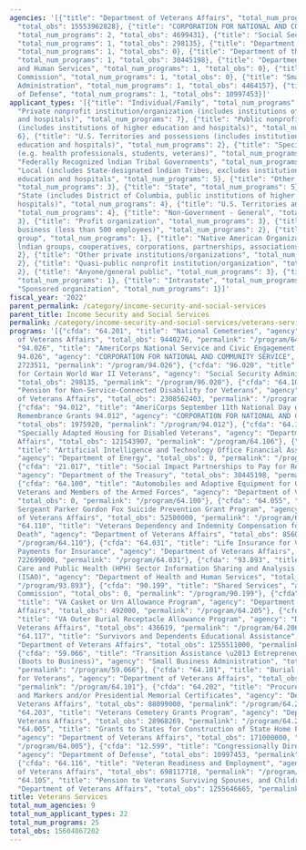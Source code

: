 ```yaml
---
agencies: '[{"title": "Department of Veterans Affairs", "total_num_programs": 16,
  "total_obs": 15553962828}, {"title": "CORPORATION FOR NATIONAL AND COMMUNITY SERVICE",
  "total_num_programs": 2, "total_obs": 4699431}, {"title": "Social Security Administration",
  "total_num_programs": 1, "total_obs": 298135}, {"title": "Department of Energy",
  "total_num_programs": 1, "total_obs": 0}, {"title": "Department of the Treasury",
  "total_num_programs": 1, "total_obs": 30445198}, {"title": "Department of Health
  and Human Services", "total_num_programs": 1, "total_obs": 0}, {"title": "Denali
  Commission", "total_num_programs": 1, "total_obs": 0}, {"title": "Small Business
  Administration", "total_num_programs": 1, "total_obs": 4464157}, {"title": "Department
  of Defense", "total_num_programs": 1, "total_obs": 10997453}]'
applicant_types: '[{"title": "Individual/Family", "total_num_programs": 11}, {"title":
  "Private nonprofit institution/organization (includes institutions of higher education
  and hospitals)", "total_num_programs": 7}, {"title": "Public nonprofit institution/organization
  (includes institutions of higher education and hospitals)", "total_num_programs":
  6}, {"title": "U.S. Territories and possessions (includes institutions of higher
  education and hospitals)", "total_num_programs": 2}, {"title": "Specialized group
  (e.g. health professionals, students, veterans)", "total_num_programs": 8}, {"title":
  "Federally Recognized lndian Tribal Governments", "total_num_programs": 5}, {"title":
  "Local (includes State-designated lndian Tribes, excludes institutions of higher
  education and hospitals", "total_num_programs": 5}, {"title": "Other public institution/organization",
  "total_num_programs": 3}, {"title": "State", "total_num_programs": 5}, {"title":
  "State (includes District of Columbia, public institutions of higher education and
  hospitals)", "total_num_programs": 4}, {"title": "U.S. Territories and possessions",
  "total_num_programs": 4}, {"title": "Non-Government - General", "total_num_programs":
  3}, {"title": "Profit organization", "total_num_programs": 3}, {"title": "Small
  business (less than 500 employees)", "total_num_programs": 2}, {"title": "Minority
  group", "total_num_programs": 1}, {"title": "Native American Organizations (includes
  lndian groups, cooperatives, corporations, partnerships, associations)", "total_num_programs":
  2}, {"title": "Other private institutions/organizations", "total_num_programs":
  2}, {"title": "Quasi-public nonprofit institution/organization", "total_num_programs":
  2}, {"title": "Anyone/general public", "total_num_programs": 3}, {"title": "Interstate",
  "total_num_programs": 1}, {"title": "Intrastate", "total_num_programs": 1}, {"title":
  "Sponsored organization", "total_num_programs": 1}]'
fiscal_year: '2022'
parent_permalink: /category/income-security-and-social-services
parent_title: Income Security and Social Services
permalink: /category/income-security-and-social-services/veterans-services
programs: '[{"cfda": "64.201", "title": "National Cemeteries", "agency": "Department
  of Veterans Affairs", "total_obs": 9440276, "permalink": "/program/64.201"}, {"cfda":
  "94.026", "title": "AmeriCorps National Service and Civic Engagement Research Competition
  94.026", "agency": "CORPORATION FOR NATIONAL AND COMMUNITY SERVICE", "total_obs":
  2723511, "permalink": "/program/94.026"}, {"cfda": "96.020", "title": "Special Benefits
  for Certain World War II Veterans", "agency": "Social Security Administration",
  "total_obs": 298135, "permalink": "/program/96.020"}, {"cfda": "64.104", "title":
  "Pension for Non-Service-Connected Disability for Veterans", "agency": "Department
  of Veterans Affairs", "total_obs": 2308562403, "permalink": "/program/64.104"},
  {"cfda": "94.012", "title": "AmeriCorps September 11th National Day of Service and
  Remembrance Grants 94.012", "agency": "CORPORATION FOR NATIONAL AND COMMUNITY SERVICE",
  "total_obs": 1975920, "permalink": "/program/94.012"}, {"cfda": "64.106", "title":
  "Specially Adapted Housing for Disabled Veterans", "agency": "Department of Veterans
  Affairs", "total_obs": 121543907, "permalink": "/program/64.106"}, {"cfda": "81.012",
  "title": "Artificial Intelligence and Technology Office Financial Assistance Program",
  "agency": "Department of Energy", "total_obs": 0, "permalink": "/program/81.012"},
  {"cfda": "21.017", "title": "Social Impact Partnerships to Pay for Results Act (SIPPRA)",
  "agency": "Department of the Treasury", "total_obs": 30445198, "permalink": "/program/21.017"},
  {"cfda": "64.100", "title": "Automobiles and Adaptive Equipment for Certain Disabled
  Veterans and Members of the Armed Forces", "agency": "Department of Veterans Affairs",
  "total_obs": 0, "permalink": "/program/64.100"}, {"cfda": "64.055", "title": "Staff
  Sergeant Parker Gordon Fox Suicide Prevention Grant Program", "agency": "Department
  of Veterans Affairs", "total_obs": 52500000, "permalink": "/program/64.055"}, {"cfda":
  "64.110", "title": "Veterans Dependency and Indemnity Compensation for Service-Connected
  Death", "agency": "Department of Veterans Affairs", "total_obs": 8560489084, "permalink":
  "/program/64.110"}, {"cfda": "64.031", "title": "Life Insurance for Veterans - Direct
  Payments for Insurance", "agency": "Department of Veterans Affairs", "total_obs":
  722699000, "permalink": "/program/64.031"}, {"cfda": "93.893", "title": "Health
  Care and Public Health (HPH) Sector Information Sharing and Analysis Organization
  (ISAO)", "agency": "Department of Health and Human Services", "total_obs": 0, "permalink":
  "/program/93.893"}, {"cfda": "90.199", "title": "Shared Services", "agency": "Denali
  Commission", "total_obs": 0, "permalink": "/program/90.199"}, {"cfda": "64.205",
  "title": "VA Casket or Urn Allowance Program", "agency": "Department of Veterans
  Affairs", "total_obs": 492000, "permalink": "/program/64.205"}, {"cfda": "64.206",
  "title": "VA Outer Burial Receptacle Allowance Program", "agency": "Department of
  Veterans Affairs", "total_obs": 436619, "permalink": "/program/64.206"}, {"cfda":
  "64.117", "title": "Survivors and Dependents Educational Assistance", "agency":
  "Department of Veterans Affairs", "total_obs": 1255511000, "permalink": "/program/64.117"},
  {"cfda": "59.066", "title": "Transition Assistance \u2013 Entrepreneurship Track
  (Boots to Business)", "agency": "Small Business Administration", "total_obs": 4464157,
  "permalink": "/program/59.066"}, {"cfda": "64.101", "title": "Burial Expenses Allowance
  for Veterans", "agency": "Department of Veterans Affairs", "total_obs": 280456887,
  "permalink": "/program/64.101"}, {"cfda": "64.202", "title": "Procurement of Headstones
  and Markers and/or Presidential Memorial Certificates", "agency": "Department of
  Veterans Affairs", "total_obs": 88099000, "permalink": "/program/64.202"}, {"cfda":
  "64.203", "title": "Veterans Cemetery Grants Program", "agency": "Department of
  Veterans Affairs", "total_obs": 28968269, "permalink": "/program/64.203"}, {"cfda":
  "64.005", "title": "Grants to States for Construction of State Home Facilities",
  "agency": "Department of Veterans Affairs", "total_obs": 171000000, "permalink":
  "/program/64.005"}, {"cfda": "12.599", "title": "Congressionally Directed Assistance",
  "agency": "Department of Defense", "total_obs": 10997453, "permalink": "/program/12.599"},
  {"cfda": "64.116", "title": "Veteran Readiness and Employment", "agency": "Department
  of Veterans Affairs", "total_obs": 698117718, "permalink": "/program/64.116"}, {"cfda":
  "64.105", "title": "Pension to Veterans Surviving Spouses, and Children", "agency":
  "Department of Veterans Affairs", "total_obs": 1255646665, "permalink": "/program/64.105"}]'
title: Veterans Services
total_num_agencies: 9
total_num_applicant_types: 22
total_num_programs: 25
total_obs: 15604867202
---
```

